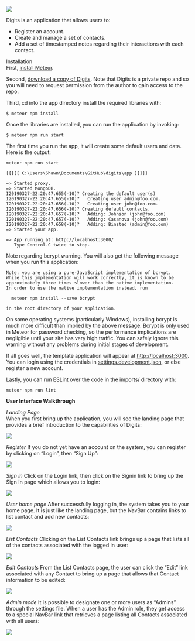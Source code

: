 <img src="doc/Landing.png">  

Digits is an application that allows users to:  
  
* Register an account.
* Create and manage a set of contacts.
* Add a set of timestamped notes regarding their interactions with each contact.

Installation  
First, [install Meteor](https://www.meteor.com/install).  

Second, [download a copy of Digits](https://github.com/shawn-anthony/digits). Note that Digits is a private repo and so you will need to request permission from the author to gain access to the repo.  

Third, cd into the app directory install the required libraries with:  

```
$ meteor npm install  
```
Once the libraries are installed, you can run the application by invoking:  

```
$ meteor npm run start
```

The first time you run the app, it will create some default users and data. Here is the output:

```
meteor npm run start

[[[[[ C:\Users\Shawn\Documents\GitHub\digits\app ]]]]]

=> Started proxy.
=> Started MongoDB.
I20190327-22:20:47.655(-10)? Creating the default user(s)
I20190327-22:20:47.655(-10)?   Creating user admin@foo.com.
I20190327-22:20:47.656(-10)?   Creating user john@foo.com.
I20190327-22:20:47.656(-10)? Creating default contacts.
I20190327-22:20:47.657(-10)?   Adding: Johnson (john@foo.com)
I20190327-22:20:47.657(-10)?   Adding: Casanova (john@foo.com)
I20190327-22:20:47.658(-10)?   Adding: Binsted (admin@foo.com)
=> Started your app.

=> App running at: http://localhost:3000/
   Type Control-C twice to stop.
```

Note regarding bcrypt warning. You will also get the following message when you run this application:

```
Note: you are using a pure-JavaScript implementation of bcrypt.
While this implementation will work correctly, it is known to be
approximately three times slower than the native implementation.
In order to use the native implementation instead, run

  meteor npm install --save bcrypt

in the root directory of your application.
```

On some operating systems (particularly Windows), installing bcrypt is much more difficult than implied by the above message. Bcrypt is only used in Meteor for password checking, 
so the performance implications are negligible until your site has very high traffic. You can safely ignore this warning without any problems during initial stages of development.

If all goes well, the template application will appear at [http://localhost:3000](http://localhost:3000). You can login using the credentials in [settings.development.json](https://github.com/ics-software-engineering/meteor-application-template-react/blob/master/config/settings.development.json), 
or else register a new account.

Lastly, you can run ESLint over the code in the imports/ directory with:  

```
meteor npm run lint
```

**User Interface Walkthrough**

*Landing Page*  
When you first bring up the application, you will see the landing page that provides a brief introduction to the capabilities of Digits:

<img src="doc/Landing.png">

*Register*
If you do not yet have an account on the system, you can register by clicking on “Login”, then “Sign Up”:

<img src="doc/Register.png">

*Sign in*
Click on the Login link, then click on the Signin link to bring up the Sign In page which allows you to login:

<img src="doc/Login.png">

*User home page*
After successfully logging in, the system takes you to your home page. It is just like the landing page, but the NavBar contains links to list contact and add new contacts:

<img src="doc/Home.png">

*List Contacts*
Clicking on the List Contacts link brings up a page that lists all of the contacts associated with the logged in user:

<img src="doc/Contacts.png">

*Edit Contacts*
From the List Contacts page, the user can click the “Edit” link associated with any Contact to bring up a page that allows that Contact information to be edited:

<img src="doc/Edit.png">

*Admin mode*
It is possible to designate one or more users as “Admins” through the settings file. When a user has the Admin role, they get access to a special NavBar link that retrieves a page listing all Contacts associated with all users:

<img src="doc/Admin.png">